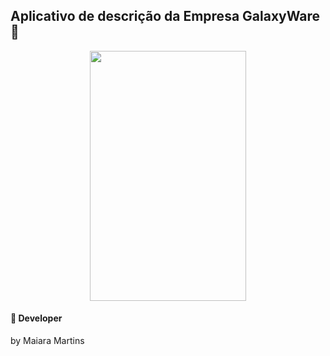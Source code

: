 ## Aplicativo de descrição da Empresa GalaxyWare :milky_way:

<p align="center">
      <img width="250" height="400" src="https://user-images.githubusercontent.com/40842310/46117334-1046b980-c1d7-11e8-8fb6-4a2b69970bfd.jpg">
</p>

#### :star2: Developer 
 by Maiara Martins 
